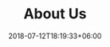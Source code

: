 ---
title: "About Us"
date: 2018-07-12T18:19:33+06:00
heading : "WE ARE A EVENT ORGANIZER COMPANY THAT SPECIALIZES IN CREATING UNFORGETTABLE EXPERIENCES"
description : "Mast.Organizer specializes in creating unforgettable experiences for clients. A team of creative professionals, passionate about delivering unique and memorable events, is dedicated to providing top-notch service and constantly seeks ways to improve. For those looking to create an unforgettable experience, Mast.Organizer is the perfect choice."
expertise_title: "Expertise"
expertise_sectors: ["Event Planning",
  "Event Coordination",
  "Venue Selection",
  "Vendor Management",
  "Budgeting and Financial Management",
  "Marketing and Promotion",
  "Logistics and Operations",
  "Event Production",
  "Risk Management",
  "Customer Service",
  "Event Evaluation",
  "Photography",
  "Video Creation"]
---